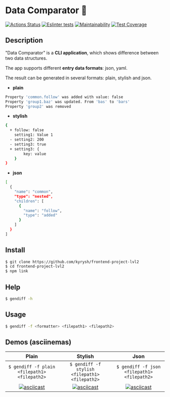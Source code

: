 # Data Comparator :bookmark_tabs:
[![Actions Status](https://github.com/kyrysh/frontend-project-lvl2/workflows/hexlet-check/badge.svg)](https://github.com/kyrysh/frontend-project-lvl2/actions)
[![Eslinter tests](https://github.com/kyrysh/frontend-project-lvl2/workflows/tests%20lint/badge.svg)](https://github.com/kyrysh/frontend-project-lvl1/actions)
[![Maintainability](https://api.codeclimate.com/v1/badges/a99a88d28ad37a79dbf6/maintainability)](https://codeclimate.com/github/kyrysh/frontend-project-lvl2/maintainability)
[![Test Coverage](https://api.codeclimate.com/v1/badges/a99a88d28ad37a79dbf6/test_coverage)](https://codeclimate.com/github/kyrysh/frontend-project-lvl2/test_coverage)

## Description

"Data Comparator" is a **CLI application**, which shows difference between two data structures.

The app supports different **entry data formats**: json, yaml.

The result can be generated in several formats: plain, stylish and json.

- **plain**
```sh
Property 'common.follow' was added with value: false
Property 'group1.baz' was updated. From 'bas' to 'bars'
Property 'group2' was removed
```

- **stylish**
```sh
{
  + follow: false
    setting1: Value 1
  - setting2: 200
  - setting3: true
  + setting3: {
        key: value
    }
}
```
- **json**
```sh
[
  {
    "name": "common",
    "type": "nested",
    "children": [
      {
        "name": "follow",
        "type": "added"
      }
    ]
  }
]
```

## Install
```sh
$ git clone https://github.com/kyrysh/frontend-project-lvl2
$ cd frontend-project-lvl2
$ npm link
```

## Help
```sh
$ gendiff -h
```

## Usage
```sh
$ gendiff -f <formatter> <filepath1> <filepath2>
```

## Demos (asciinemas)

| Plain | Stylish | Json
|:-----:|:-----:|:-----:
| `$ gendiff -f plain <filepath1> <filepath2>` | `$ gendiff -f stylish <filepath1> <filepath2>` | `$ gendiff -f json <filepath1> <filepath2>`
| [![asciicast](https://asciinema.org/a/blpPp6UrKfqrtMu0alGoSjJwB.svg)](https://asciinema.org/a/blpPp6UrKfqrtMu0alGoSjJwB) | [![asciicast](https://asciinema.org/a/QJPXdtoMljEZ8ieUcAkxbGwk9.svg)](https://asciinema.org/a/QJPXdtoMljEZ8ieUcAkxbGwk9) | [![asciicast](https://asciinema.org/a/qb8zdEPOgzi3s7JSXXNLcluy7.svg)](https://asciinema.org/a/qb8zdEPOgzi3s7JSXXNLcluy7)